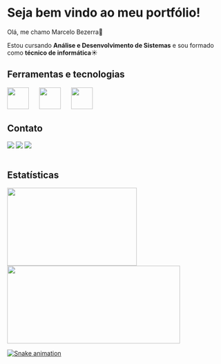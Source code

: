 # Seja bem vindo ao meu portfólio! 
Olá, me chamo Marcelo Bezerra🌹

Estou cursando **Análise e Desenvolvimento de Sistemas** e sou formado como **técnico de informática**☀️

## Ferramentas e tecnologias
<p>
<img src="https://cdn.jsdelivr.net/gh/devicons/devicon@latest/icons/java/java-original.svg" width=50; style="margin-right: 20px"/>
<img src="https://cdn.jsdelivr.net/gh/devicons/devicon@latest/icons/javascript/javascript-original.svg" width=50; style="margin-right: 20px"/>
<img src="https://cdn.jsdelivr.net/gh/devicons/devicon@latest/icons/csharp/csharp-original.svg"width=50; style="margin-right: 20px" />
</p>

## Contato

<div>
<a href="https://www.instagram.com/marcelo_bezz/" target="_blank"><img loading="lazy" src="https://img.shields.io/badge/-Instagram-%23E4405F?style=for-the-badge&logo=instagram&logoColor=white" target="_blank"></a>
<a href="mailto:mdbezerra16@gmail.com"><img loading="lazy" src="https://img.shields.io/badge/Gmail-D14836?style=for-the-badge&logo=gmail&logoColor=white" target="_blank"></a>
<a href="https://www.linkedin.com/in/marcelo-bezerra-14274a314/" target="_blank"><img loading="lazy" src="https://img.shields.io/badge/-LinkedIn-%230077B5?style=for-the-badge&logo=linkedin&logoColor=white" target="_blank"></a>   
</div>
<br>

## Estatísticas
<div>
<a href="https://github.com/MarceloBezz">
<img loading="lazy" height="180em" src="https://github-readme-stats.vercel.app/api/top-langs/?username=MarceloBezz&layout=compact&langs_count=7&theme=dracula" width=300/>
<img loading="lazy" height="180em" src="https://github-readme-stats.vercel.app/api?username=MarceloBezz&show_icons=true&theme=dracula&include_all_commits=true&count_private=true" width=400/>
</div>

![Snake animation](https://github.com/MarceloBezz/MarceloBezz/blob/output/github-contribution-grid-snake.svg)
